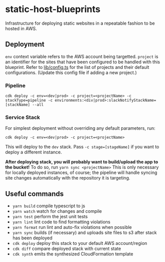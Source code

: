 # static-host-blueprints
Infrastructure for deploying static websites in a repeatable fashion to be hosted in AWS.

## Deployment

`env` context variable refers to the AWS account being targetted.
`project` is an identifier for the sites that have been configured to be handled with this blueprint. Refer to [lib/config.ts](lib/config.ts) for the list of projects and their default configurations. (Update this config file if adding a new project.)

### Pipeline
```
cdk deploy -c env=<dev|prod> -c project=<projectName> -c stackType=pipeline -c environments:<div|prod>:slackNotifyStackName=[stackName] --all
```

### Service Stack

For simplest deployment without overriding any default parameters, run:
```
cdk deploy -c env=<dev|prod> -c project=<projectName>
```

This will deploy to the `dev` stack. Pass `-c stage=[stageName]` if you want to deploy a different instance.

**After deploying stack, you will probably want to build/upload the app to the bucket!** To do so, run `yarn sync <projectName>` This is only necessary for locally deployed instances, of course; the pipeline will handle syncing site changes automatically with the repository it is targeting.

## Useful commands

 * `yarn build`     compile typescript to js
 * `yarn watch`     watch for changes and compile
 * `yarn test`      perform the jest unit tests
 * `yarn lint`      lint code to find formatting violations
 * `yarn format`    run lint and auto-fix violations when possible
 * `yarn sync`      builds (if necessary) and uploads site files to s3 after stack has been deployed
 * `cdk deploy`     deploy this stack to your default AWS account/region
 * `cdk diff`       compare deployed stack with current state
 * `cdk synth`      emits the synthesized CloudFormation template

